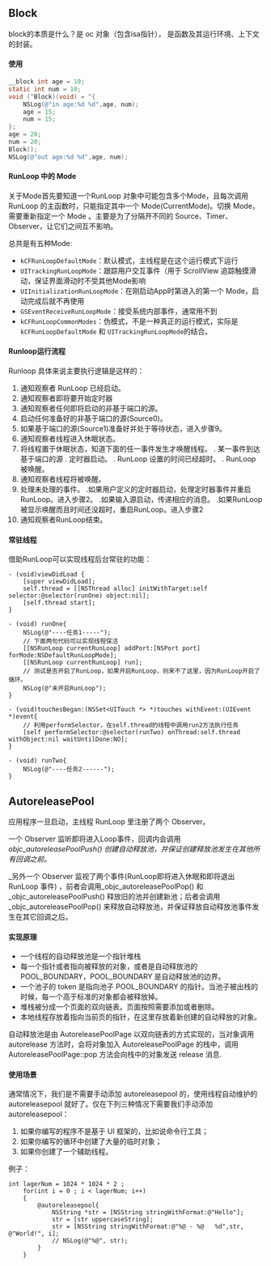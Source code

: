 ## Block

block的本质是什么？是 oc 对象（包含isa指针）， 是函数及其运行环境、上下文的封装。 

#### 使用

```objective-c
__block int age = 10;
static int num = 10;
void (^Block)(void) = ^{
    NSLog(@"in age:%d %d",age, num);
    age = 15;
    num = 15;
};
age = 20;
num = 20;
Block();
NSLog(@"out age:%d %d",age, num);
```



#### RunLoop 中的 Mode

关于Mode首先要知道一个RunLoop 对象中可能包含多个Mode，且每次调用 RunLoop 的主函数时，只能指定其中一个 Mode(CurrentMode)。切换 Mode，需要重新指定一个 Mode 。主要是为了分隔开不同的 Source、Timer、Observer，让它们之间互不影响。

总共是有五种Mode:

* `kCFRunLoopDefaultMode`：默认模式，主线程是在这个运行模式下运行
* `UITrackingRunLoopMode`：跟踪用户交互事件（用于 ScrollView 追踪触摸滑动，保证界面滑动时不受其他Mode影响
* `UIInitializationRunLoopMode`：在刚启动App时第进入的第一个 Mode，启动完成后就不再使用
* `GSEventReceiveRunLoopMode`：接受系统内部事件，通常用不到
* `kCFRunLoopCommonModes`：伪模式，不是一种真正的运行模式，实际是`kCFRunLoopDefaultMode` 和 `UITrackingRunLoopMode`的结合。

#### Runloop运行流程

Runloop 具体来说主要执行逻辑是这样的：

1. 通知观察者 RunLoop 已经启动。
2. 通知观察者即将要开始定时器
3. 通知观察者任何即将启动的非基于端口的源。
4. 启动任何准备好的非基于端口的源(Source0)。
5. 如果基于端口的源(Source1)准备好并处于等待状态，进入步骤9。
6. 通知观察者线程进入休眠状态。
7. 将线程置于休眠状态，知道下面的任一事件发生才唤醒线程。
   . 某一事件到达基于端口的源
   . 定时器启动。
   . RunLoop 设置的时间已经超时。
   . RunLoop 被唤醒。
8. 通知观察者线程将被唤醒。
9. 处理未处理的事件。
   .如果用户定义的定时器启动，处理定时器事件并重启RunLoop。进入步骤2。
   .如果输入源启动，传递相应的消息。
   .如果RunLoop被显示唤醒而且时间还没超时，重启RunLoop。进入步骤2
10. 通知观察者RunLoop结束。

#### 常驻线程

借助RunLoop可以实现线程后台常驻的功能：

```
- (void)viewDidLoad {
    [super viewDidLoad];
    self.thread = [[NSThread alloc] initWithTarget:self selector:@selector(runOne) object:nil];
    [self.thread start];
}
```

```
- (void) runOne{
    NSLog(@"----任务1-----");
    // 下面两句代码可以实现线程保活
    [[NSRunLoop currentRunLoop] addPort:[NSPort port] forMode:NSDefaultRunLoopMode];
    [[NSRunLoop currentRunLoop] run];
    // 测试是否开启了RunLoop，如果开启RunLoop，则来不了这里，因为RunLoop开启了循环。
    NSLog(@"未开启RunLoop");
}
```

```
- (void)touchesBegan:(NSSet<UITouch *> *)touches withEvent:(UIEvent *)event{
    // 利用performSelector，在self.thread的线程中调用run2方法执行任务
    [self performSelector:@selector(runTwo) onThread:self.thread withObject:nil waitUntilDone:NO];
}

- (void) runTwo{
    NSLog(@"----任务2------");
}
```

## AutoreleasePool

应用程序一旦启动，主线程 RunLoop 里注册了两个 Observer。

一个 Observer 监听即将进入Loop事件，回调内会调用 _objc_autoreleasePoolPush() 创建自动释放池，并保证创建释放池发生在其他所有回调之前。_

_另外一个 Observer 监视了两个事件(RunLoop即将进入休眠和即将退出 RunLoop 事件) ，前者会调用_objc_autoreleasePoolPop() 和 _objc_autoreleasePoolPush() 释放旧的池并创建新池；后者会调用 _objc_autoreleasePoolPop() 来释放自动释放池，并保证释放自动释放池事件发生在其它回调之后。

#### 实现原理

- 一个线程的自动释放池是一个指针堆栈
- 每一个指针或者指向被释放的对象，或者是自动释放池的POOL_BOUNDARY，POOL_BOUNDARY 是自动释放池的边界。
- 一个池子的 token 是指向池子 POOL_BOUNDARY 的指针。当池子被出栈的时候，每一个高于标准的对象都会被释放掉。
- 堆栈被分成一个页面的双向链表。页面按照需要添加或者删除。
- 本地线程存放着指向当前页的指针，在这里存放着新创建的自动释放的对象。

自动释放池是由 AutoreleasePoolPage 以双向链表的方式实现的，当对象调用 autorelease 方法时，会将对象加入 AutoreleasePoolPage 的栈中，调用 AutoreleasePoolPage::pop 方法会向栈中的对象发送 release 消息.

#### 使用场景

通常情况下，我们是不需要手动添加 autoreleasepool 的，使用线程自动维护的 autoreleasepool 就好了。仅在下列三种情况下需要我们手动添加 autoreleasepool：

1. 如果你编写的程序不是基于 UI 框架的，比如说命令行工具；
2. 如果你编写的循环中创建了大量的临时对象；
3. 如果你创建了一个辅助线程。

例子：

```
int lagerNum = 1024 * 1024 * 2 ;
    for(int i = 0 ; i < lagerNum; i++)
    {
        @autoreleasepool{
            NSString *str = [NSString stringWithFormat:@"Hello"];
            str = [str uppercaseString];
            str = [NSString stringWithFormat:@"%@ - %@   %d",str, @"World!", i];
            // NSLog(@"%@", str);
        }
    }
```

